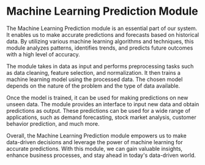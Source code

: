 # Machine Learning Prediction Module

The Machine Learning Prediction module is an essential part of our system. It enables us to make accurate predictions and forecasts based on historical data. By utilizing various machine learning algorithms and techniques, this module analyzes patterns, identifies trends, and predicts future outcomes with a high level of accuracy.

The module takes in data as input and performs preprocessing tasks such as data cleaning, feature selection, and normalization. It then trains a machine learning model using the processed data. The chosen model depends on the nature of the problem and the type of data available.

Once the model is trained, it can be used for making predictions on new unseen data. The module provides an interface to input new data and obtain predictions as output. These predictions can be used for a wide range of applications, such as demand forecasting, stock market analysis, customer behavior prediction, and much more.

Overall, the Machine Learning Prediction module empowers us to make data-driven decisions and leverage the power of machine learning for accurate predictions. With this module, we can gain valuable insights, enhance business processes, and stay ahead in today's data-driven world.